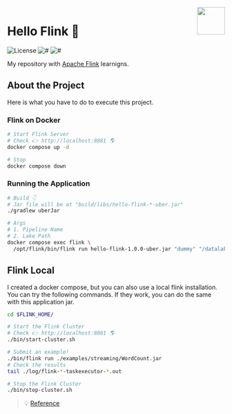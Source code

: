 <img src="https://flink.apache.org/img/logo/png/100/flink_squirrel_100_color.png" align="right" height="64px"/>

# Hello Flink 👋

![License](https://img.shields.io/github/license/avcaliani/hello-flink?logo=apache&color=lightseagreen)
![#](https://img.shields.io/badge/java-17-blue.svg)
![#](https://img.shields.io/badge/apache--flink-1.20.x-ff4757.svg)

My repository with [Apache Flink](https://flink.apache.org) learnigns.

## About the Project

Here is what you have to do to execute this project.

### Flink on Docker

```bash
# Start Flink Server
# Check 👉 http://localhost:8081 🌎
docker compose up -d

# Stop
docker compose down
```

### Running the Application

```bash
# Build 👇
# Jar file will be at "build/libs/hello-flink-*-uber.jar"
./gradlew uberJar

# Args
# 1. Pipeline Name
# 2. Lake Path
docker compose exec flink \
  /opt/flink/bin/flink run hello-flink-1.0.0-uber.jar "dummy" "/datalake/raw"
```


## Flink Local 

I created a docker compose, but you can also use a local flink installation.  
You can try the following commands.
If they work, you can do the same with this application jar.

```bash
cd $FLINK_HOME/

# Start the Flink Cluster
# Check 👉 http://localhost:8081 🌎
./bin/start-cluster.sh

# Submit an example!
./bin/flink run ./examples/streaming/WordCount.jar
# Check the results
tail ./log/flink-*-taskexecutor-*.out

# Stop the Flink Cluster
./bin/stop-cluster.sh 
```

> 💡 [Reference](https://nightlies.apache.org/flink/flink-docs-release-1.13/docs/try-flink/local_installation/)
